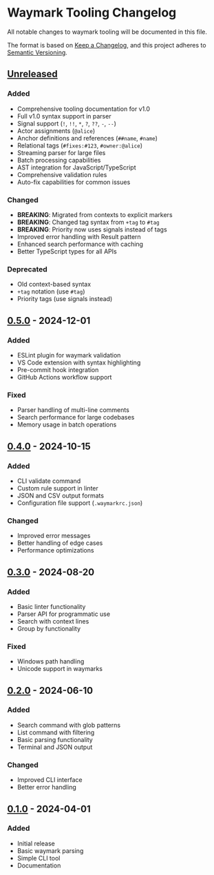 <!-- tldr ::: version history and release notes for waymark tooling -->
# Waymark Tooling Changelog

All notable changes to waymark tooling will be documented in this file.

The format is based on [Keep a Changelog](https://keepachangelog.com/en/1.0.0/),
and this project adheres to [Semantic Versioning](https://semver.org/spec/v2.0.0.html).

## [Unreleased]

### Added
- Comprehensive tooling documentation for v1.0
- Full v1.0 syntax support in parser
- Signal support (`!`, `!!`, `*`, `?`, `??`, `-`, `--`)
- Actor assignments (`@alice`)
- Anchor definitions and references (`##name`, `#name`)
- Relational tags (`#fixes:#123`, `#owner:@alice`)
- Streaming parser for large files
- Batch processing capabilities
- AST integration for JavaScript/TypeScript
- Comprehensive validation rules
- Auto-fix capabilities for common issues

### Changed
- **BREAKING**: Migrated from contexts to explicit markers
- **BREAKING**: Changed tag syntax from `+tag` to `#tag`
- **BREAKING**: Priority now uses signals instead of tags
- Improved error handling with Result pattern
- Enhanced search performance with caching
- Better TypeScript types for all APIs

### Deprecated
- Old context-based syntax
- `+tag` notation (use `#tag`)
- Priority tags (use signals instead)

## [0.5.0] - 2024-12-01

### Added
- ESLint plugin for waymark validation
- VS Code extension with syntax highlighting
- Pre-commit hook integration
- GitHub Actions workflow support

### Fixed
- Parser handling of multi-line comments
- Search performance for large codebases
- Memory usage in batch operations

## [0.4.0] - 2024-10-15

### Added
- CLI validate command
- Custom rule support in linter
- JSON and CSV output formats
- Configuration file support (`.waymarkrc.json`)

### Changed
- Improved error messages
- Better handling of edge cases
- Performance optimizations

## [0.3.0] - 2024-08-20

### Added
- Basic linter functionality
- Parser API for programmatic use
- Search with context lines
- Group by functionality

### Fixed
- Windows path handling
- Unicode support in waymarks

## [0.2.0] - 2024-06-10

### Added
- Search command with glob patterns
- List command with filtering
- Basic parsing functionality
- Terminal and JSON output

### Changed
- Improved CLI interface
- Better error handling

## [0.1.0] - 2024-04-01

### Added
- Initial release
- Basic waymark parsing
- Simple CLI tool
- Documentation

[Unreleased]: https://github.com/waymark/waymark/compare/v0.5.0...HEAD
[0.5.0]: https://github.com/waymark/waymark/compare/v0.4.0...v0.5.0
[0.4.0]: https://github.com/waymark/waymark/compare/v0.3.0...v0.4.0
[0.3.0]: https://github.com/waymark/waymark/compare/v0.2.0...v0.3.0
[0.2.0]: https://github.com/waymark/waymark/compare/v0.1.0...v0.2.0
[0.1.0]: https://github.com/waymark/waymark/releases/tag/v0.1.0